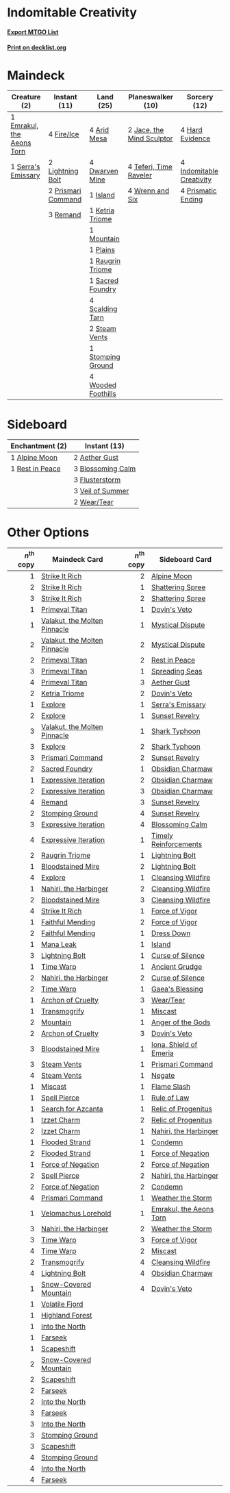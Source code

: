 # Indomitable Creativity

#### [Export MTGO List](../collection/Indomitable%20Creativity/Indomitable%20Creativity.txt)
#### [Print on decklist.org](http://decklist.org/?deckmain=4%09Arid%20Mesa%0A4%09Dwarven%20Mine%0A1%09Emrakul,%20the%20Aeons%20Torn%0A4%09Fire/Ice%0A4%09Hard%20Evidence%0A4%09Indomitable%20Creativity%0A1%09Island%0A2%09Jace,%20the%20Mind%20Sculptor%0A1%09Ketria%20Triome%0A2%09Lightning%20Bolt%0A1%09Mountain%0A1%09Plains%0A2%09Prismari%20Command%0A4%09Prismatic%20Ending%0A1%09Raugrin%20Triome%0A3%09Remand%0A1%09Sacred%20Foundry%0A4%09Scalding%20Tarn%0A1%09Serra's%20Emissary%0A2%09Steam%20Vents%0A1%09Stomping%20Ground%0A4%09Teferi,%20Time%20Raveler%0A4%09Wooded%20Foothills%0A4%09Wrenn%20and%20Six&deckside=2%09Aether%20Gust%0A1%09Alpine%20Moon%0A3%09Blossoming%20Calm%0A3%09Flusterstorm%0A1%09Rest%20in%20Peace%0A3%09Veil%20of%20Summer%0A2%09Wear/Tear)
# Maindeck

|                                            Creature (2)                                            |                                        Instant (11)                                         |                                          Land (25)                                          |                                         Planeswalker (10)                                          |                                           Sorcery (12)                                            |
|----------------------------------------------------------------------------------------------------|---------------------------------------------------------------------------------------------|---------------------------------------------------------------------------------------------|----------------------------------------------------------------------------------------------------|---------------------------------------------------------------------------------------------------|
|1 [Emrakul, the Aeons Torn](http://gatherer.wizards.com/Pages/Card/Details.aspx?multiverseid=397905)|4 [Fire/Ice](http://gatherer.wizards.com/Pages/Card/Details.aspx?multiverseid=27165)         |4 [Arid Mesa](http://gatherer.wizards.com/Pages/Card/Details.aspx?multiverseid=405092)       |2 [Jace, the Mind Sculptor](http://gatherer.wizards.com/Pages/Card/Details.aspx?multiverseid=442051)|4 [Hard Evidence](http://gatherer.wizards.com/Pages/Card/Details.aspx?multiverseid=522122)         |
|1 [Serra's Emissary](http://gatherer.wizards.com/Pages/Card/Details.aspx?multiverseid=522106)       |2 [Lightning Bolt](http://gatherer.wizards.com/Pages/Card/Details.aspx?multiverseid=806)     |4 [Dwarven Mine](http://gatherer.wizards.com/Pages/Card/Details.aspx?multiverseid=473205)    |4 [Teferi, Time Raveler](http://gatherer.wizards.com/Pages/Card/Details.aspx?multiverseid=461148)   |4 [Indomitable Creativity](http://gatherer.wizards.com/Pages/Card/Details.aspx?multiverseid=423752)|
|                                                                                                    |2 [Prismari Command](http://gatherer.wizards.com/Pages/Card/Details.aspx?multiverseid=513706)|1 [Island](http://gatherer.wizards.com/Pages/Card/Details.aspx?multiverseid=439857)          |4 [Wrenn and Six](http://gatherer.wizards.com/Pages/Card/Details.aspx?multiverseid=464166)          |4 [Prismatic Ending](http://gatherer.wizards.com/Pages/Card/Details.aspx?multiverseid=522101)      |
|                                                                                                    |3 [Remand](http://gatherer.wizards.com/Pages/Card/Details.aspx?multiverseid=380255)          |1 [Ketria Triome](http://gatherer.wizards.com/Pages/Card/Details.aspx?multiverseid=479770)   |                                                                                                    |                                                                                                   |
|                                                                                                    |                                                                                             |1 [Mountain](http://gatherer.wizards.com/Pages/Card/Details.aspx?multiverseid=439859)        |                                                                                                    |                                                                                                   |
|                                                                                                    |                                                                                             |1 [Plains](http://gatherer.wizards.com/Pages/Card/Details.aspx?multiverseid=439856)          |                                                                                                    |                                                                                                   |
|                                                                                                    |                                                                                             |1 [Raugrin Triome](http://gatherer.wizards.com/Pages/Card/Details.aspx?multiverseid=479771)  |                                                                                                    |                                                                                                   |
|                                                                                                    |                                                                                             |1 [Sacred Foundry](http://gatherer.wizards.com/Pages/Card/Details.aspx?multiverseid=405106)  |                                                                                                    |                                                                                                   |
|                                                                                                    |                                                                                             |4 [Scalding Tarn](http://gatherer.wizards.com/Pages/Card/Details.aspx?multiverseid=405107)   |                                                                                                    |                                                                                                   |
|                                                                                                    |                                                                                             |2 [Steam Vents](http://gatherer.wizards.com/Pages/Card/Details.aspx?multiverseid=405109)     |                                                                                                    |                                                                                                   |
|                                                                                                    |                                                                                             |1 [Stomping Ground](http://gatherer.wizards.com/Pages/Card/Details.aspx?multiverseid=405110) |                                                                                                    |                                                                                                   |
|                                                                                                    |                                                                                             |4 [Wooded Foothills](http://gatherer.wizards.com/Pages/Card/Details.aspx?multiverseid=405116)|                                                                                                    |                                                                                                   |


# Sideboard

|                                     Enchantment (2)                                      |                                        Instant (13)                                        |
|------------------------------------------------------------------------------------------|--------------------------------------------------------------------------------------------|
|1 [Alpine Moon](http://gatherer.wizards.com/Pages/Card/Details.aspx?multiverseid=447264)  |2 [Aether Gust](http://gatherer.wizards.com/Pages/Card/Details.aspx?multiverseid=466796)    |
|1 [Rest in Peace](http://gatherer.wizards.com/Pages/Card/Details.aspx?multiverseid=442021)|3 [Blossoming Calm](http://gatherer.wizards.com/Pages/Card/Details.aspx?multiverseid=522083)|
|                                                                                          |3 [Flusterstorm](http://gatherer.wizards.com/Pages/Card/Details.aspx?multiverseid=228255)   |
|                                                                                          |3 [Veil of Summer](http://gatherer.wizards.com/Pages/Card/Details.aspx?multiverseid=466952) |
|                                                                                          |2 [Wear/Tear](http://gatherer.wizards.com/Pages/Card/Details.aspx?multiverseid=368950)      |


# Other Options

|*n*<sup>th</sup> copy|                                             Maindeck Card                                             |*n*<sup>th</sup> copy|                                          Sideboard Card                                          |
|--------------------:|-------------------------------------------------------------------------------------------------------|--------------------:|--------------------------------------------------------------------------------------------------|
|                    1|[Strike It Rich](http://gatherer.wizards.com/Pages/Card/Details.aspx?multiverseid=522219)              |                    2|[Alpine Moon](http://gatherer.wizards.com/Pages/Card/Details.aspx?multiverseid=447264)            |
|                    2|[Strike It Rich](http://gatherer.wizards.com/Pages/Card/Details.aspx?multiverseid=522219)              |                    1|[Shattering Spree](http://gatherer.wizards.com/Pages/Card/Details.aspx?multiverseid=456224)       |
|                    3|[Strike It Rich](http://gatherer.wizards.com/Pages/Card/Details.aspx?multiverseid=522219)              |                    2|[Shattering Spree](http://gatherer.wizards.com/Pages/Card/Details.aspx?multiverseid=456224)       |
|                    1|[Primeval Titan](http://gatherer.wizards.com/Pages/Card/Details.aspx?multiverseid=438749)              |                    1|[Dovin's Veto](http://gatherer.wizards.com/Pages/Card/Details.aspx?multiverseid=461120)           |
|                    1|[Valakut, the Molten Pinnacle](http://gatherer.wizards.com/Pages/Card/Details.aspx?multiverseid=190400)|                    1|[Mystical Dispute](http://gatherer.wizards.com/Pages/Card/Details.aspx?multiverseid=473020)       |
|                    2|[Valakut, the Molten Pinnacle](http://gatherer.wizards.com/Pages/Card/Details.aspx?multiverseid=190400)|                    2|[Mystical Dispute](http://gatherer.wizards.com/Pages/Card/Details.aspx?multiverseid=473020)       |
|                    2|[Primeval Titan](http://gatherer.wizards.com/Pages/Card/Details.aspx?multiverseid=438749)              |                    2|[Rest in Peace](http://gatherer.wizards.com/Pages/Card/Details.aspx?multiverseid=442021)          |
|                    3|[Primeval Titan](http://gatherer.wizards.com/Pages/Card/Details.aspx?multiverseid=438749)              |                    1|[Spreading Seas](http://gatherer.wizards.com/Pages/Card/Details.aspx?multiverseid=190405)         |
|                    4|[Primeval Titan](http://gatherer.wizards.com/Pages/Card/Details.aspx?multiverseid=438749)              |                    3|[Aether Gust](http://gatherer.wizards.com/Pages/Card/Details.aspx?multiverseid=466796)            |
|                    2|[Ketria Triome](http://gatherer.wizards.com/Pages/Card/Details.aspx?multiverseid=479770)               |                    2|[Dovin's Veto](http://gatherer.wizards.com/Pages/Card/Details.aspx?multiverseid=461120)           |
|                    1|[Explore](http://gatherer.wizards.com/Pages/Card/Details.aspx?multiverseid=451098)                     |                    1|[Serra's Emissary](http://gatherer.wizards.com/Pages/Card/Details.aspx?multiverseid=522106)       |
|                    2|[Explore](http://gatherer.wizards.com/Pages/Card/Details.aspx?multiverseid=451098)                     |                    1|[Sunset Revelry](http://gatherer.wizards.com/Pages/Card/Details.aspx?multiverseid=534796)         |
|                    3|[Valakut, the Molten Pinnacle](http://gatherer.wizards.com/Pages/Card/Details.aspx?multiverseid=190400)|                    1|[Shark Typhoon](http://gatherer.wizards.com/Pages/Card/Details.aspx?multiverseid=479587)          |
|                    3|[Explore](http://gatherer.wizards.com/Pages/Card/Details.aspx?multiverseid=451098)                     |                    2|[Shark Typhoon](http://gatherer.wizards.com/Pages/Card/Details.aspx?multiverseid=479587)          |
|                    3|[Prismari Command](http://gatherer.wizards.com/Pages/Card/Details.aspx?multiverseid=513706)            |                    2|[Sunset Revelry](http://gatherer.wizards.com/Pages/Card/Details.aspx?multiverseid=534796)         |
|                    2|[Sacred Foundry](http://gatherer.wizards.com/Pages/Card/Details.aspx?multiverseid=405106)              |                    1|[Obsidian Charmaw](http://gatherer.wizards.com/Pages/Card/Details.aspx?multiverseid=522213)       |
|                    1|[Expressive Iteration](http://gatherer.wizards.com/Pages/Card/Details.aspx?multiverseid=513678)        |                    2|[Obsidian Charmaw](http://gatherer.wizards.com/Pages/Card/Details.aspx?multiverseid=522213)       |
|                    2|[Expressive Iteration](http://gatherer.wizards.com/Pages/Card/Details.aspx?multiverseid=513678)        |                    3|[Obsidian Charmaw](http://gatherer.wizards.com/Pages/Card/Details.aspx?multiverseid=522213)       |
|                    4|[Remand](http://gatherer.wizards.com/Pages/Card/Details.aspx?multiverseid=380255)                      |                    3|[Sunset Revelry](http://gatherer.wizards.com/Pages/Card/Details.aspx?multiverseid=534796)         |
|                    2|[Stomping Ground](http://gatherer.wizards.com/Pages/Card/Details.aspx?multiverseid=405110)             |                    4|[Sunset Revelry](http://gatherer.wizards.com/Pages/Card/Details.aspx?multiverseid=534796)         |
|                    3|[Expressive Iteration](http://gatherer.wizards.com/Pages/Card/Details.aspx?multiverseid=513678)        |                    4|[Blossoming Calm](http://gatherer.wizards.com/Pages/Card/Details.aspx?multiverseid=522083)        |
|                    4|[Expressive Iteration](http://gatherer.wizards.com/Pages/Card/Details.aspx?multiverseid=513678)        |                    1|[Timely Reinforcements](http://gatherer.wizards.com/Pages/Card/Details.aspx?multiverseid=220074)  |
|                    2|[Raugrin Triome](http://gatherer.wizards.com/Pages/Card/Details.aspx?multiverseid=479771)              |                    1|[Lightning Bolt](http://gatherer.wizards.com/Pages/Card/Details.aspx?multiverseid=806)            |
|                    1|[Bloodstained Mire](http://gatherer.wizards.com/Pages/Card/Details.aspx?multiverseid=405094)           |                    2|[Lightning Bolt](http://gatherer.wizards.com/Pages/Card/Details.aspx?multiverseid=806)            |
|                    4|[Explore](http://gatherer.wizards.com/Pages/Card/Details.aspx?multiverseid=451098)                     |                    1|[Cleansing Wildfire](http://gatherer.wizards.com/Pages/Card/Details.aspx?multiverseid=491777)     |
|                    1|[Nahiri, the Harbinger](http://gatherer.wizards.com/Pages/Card/Details.aspx?multiverseid=463948)       |                    2|[Cleansing Wildfire](http://gatherer.wizards.com/Pages/Card/Details.aspx?multiverseid=491777)     |
|                    2|[Bloodstained Mire](http://gatherer.wizards.com/Pages/Card/Details.aspx?multiverseid=405094)           |                    3|[Cleansing Wildfire](http://gatherer.wizards.com/Pages/Card/Details.aspx?multiverseid=491777)     |
|                    4|[Strike It Rich](http://gatherer.wizards.com/Pages/Card/Details.aspx?multiverseid=522219)              |                    1|[Force of Vigor](http://gatherer.wizards.com/Pages/Card/Details.aspx?multiverseid=464113)         |
|                    1|[Faithful Mending](http://gatherer.wizards.com/Pages/Card/Details.aspx?multiverseid=535015)            |                    2|[Force of Vigor](http://gatherer.wizards.com/Pages/Card/Details.aspx?multiverseid=464113)         |
|                    2|[Faithful Mending](http://gatherer.wizards.com/Pages/Card/Details.aspx?multiverseid=535015)            |                    1|[Dress Down](http://gatherer.wizards.com/Pages/Card/Details.aspx?multiverseid=522115)             |
|                    1|[Mana Leak](http://gatherer.wizards.com/Pages/Card/Details.aspx?multiverseid=45242)                    |                    1|[Island](http://gatherer.wizards.com/Pages/Card/Details.aspx?multiverseid=439857)                 |
|                    3|[Lightning Bolt](http://gatherer.wizards.com/Pages/Card/Details.aspx?multiverseid=806)                 |                    1|[Curse of Silence](http://gatherer.wizards.com/Pages/Card/Details.aspx?multiverseid=534770)       |
|                    1|[Time Warp](http://gatherer.wizards.com/Pages/Card/Details.aspx?multiverseid=439354)                   |                    1|[Ancient Grudge](http://gatherer.wizards.com/Pages/Card/Details.aspx?multiverseid=235600)         |
|                    2|[Nahiri, the Harbinger](http://gatherer.wizards.com/Pages/Card/Details.aspx?multiverseid=463948)       |                    2|[Curse of Silence](http://gatherer.wizards.com/Pages/Card/Details.aspx?multiverseid=534770)       |
|                    2|[Time Warp](http://gatherer.wizards.com/Pages/Card/Details.aspx?multiverseid=439354)                   |                    1|[Gaea's Blessing](http://gatherer.wizards.com/Pages/Card/Details.aspx?multiverseid=417433)        |
|                    1|[Archon of Cruelty](http://gatherer.wizards.com/Pages/Card/Details.aspx?multiverseid=522151)           |                    3|[Wear/Tear](http://gatherer.wizards.com/Pages/Card/Details.aspx?multiverseid=368950)              |
|                    1|[Transmogrify](http://gatherer.wizards.com/Pages/Card/Details.aspx?multiverseid=485490)                |                    1|[Miscast](http://gatherer.wizards.com/Pages/Card/Details.aspx?multiverseid=485380)                |
|                    2|[Mountain](http://gatherer.wizards.com/Pages/Card/Details.aspx?multiverseid=439859)                    |                    1|[Anger of the Gods](http://gatherer.wizards.com/Pages/Card/Details.aspx?multiverseid=438682)      |
|                    2|[Archon of Cruelty](http://gatherer.wizards.com/Pages/Card/Details.aspx?multiverseid=522151)           |                    3|[Dovin's Veto](http://gatherer.wizards.com/Pages/Card/Details.aspx?multiverseid=461120)           |
|                    3|[Bloodstained Mire](http://gatherer.wizards.com/Pages/Card/Details.aspx?multiverseid=405094)           |                    1|[Iona, Shield of Emeria](http://gatherer.wizards.com/Pages/Card/Details.aspx?multiverseid=397800) |
|                    3|[Steam Vents](http://gatherer.wizards.com/Pages/Card/Details.aspx?multiverseid=405109)                 |                    1|[Prismari Command](http://gatherer.wizards.com/Pages/Card/Details.aspx?multiverseid=513706)       |
|                    4|[Steam Vents](http://gatherer.wizards.com/Pages/Card/Details.aspx?multiverseid=405109)                 |                    1|[Negate](http://gatherer.wizards.com/Pages/Card/Details.aspx?multiverseid=423707)                 |
|                    1|[Miscast](http://gatherer.wizards.com/Pages/Card/Details.aspx?multiverseid=485380)                     |                    1|[Flame Slash](http://gatherer.wizards.com/Pages/Card/Details.aspx?multiverseid=416914)            |
|                    1|[Spell Pierce](http://gatherer.wizards.com/Pages/Card/Details.aspx?multiverseid=425876)                |                    1|[Rule of Law](http://gatherer.wizards.com/Pages/Card/Details.aspx?multiverseid=136291)            |
|                    1|[Search for Azcanta](http://gatherer.wizards.com/Pages/Card/Details.aspx?multiverseid=435226)          |                    1|[Relic of Progenitus](http://gatherer.wizards.com/Pages/Card/Details.aspx?multiverseid=174824)    |
|                    1|[Izzet Charm](http://gatherer.wizards.com/Pages/Card/Details.aspx?multiverseid=338413)                 |                    2|[Relic of Progenitus](http://gatherer.wizards.com/Pages/Card/Details.aspx?multiverseid=174824)    |
|                    2|[Izzet Charm](http://gatherer.wizards.com/Pages/Card/Details.aspx?multiverseid=338413)                 |                    1|[Nahiri, the Harbinger](http://gatherer.wizards.com/Pages/Card/Details.aspx?multiverseid=463948)  |
|                    1|[Flooded Strand](http://gatherer.wizards.com/Pages/Card/Details.aspx?multiverseid=405098)              |                    1|[Condemn](http://gatherer.wizards.com/Pages/Card/Details.aspx?multiverseid=130528)                |
|                    2|[Flooded Strand](http://gatherer.wizards.com/Pages/Card/Details.aspx?multiverseid=405098)              |                    1|[Force of Negation](http://gatherer.wizards.com/Pages/Card/Details.aspx?multiverseid=464001)      |
|                    1|[Force of Negation](http://gatherer.wizards.com/Pages/Card/Details.aspx?multiverseid=464001)           |                    2|[Force of Negation](http://gatherer.wizards.com/Pages/Card/Details.aspx?multiverseid=464001)      |
|                    2|[Spell Pierce](http://gatherer.wizards.com/Pages/Card/Details.aspx?multiverseid=425876)                |                    2|[Nahiri, the Harbinger](http://gatherer.wizards.com/Pages/Card/Details.aspx?multiverseid=463948)  |
|                    2|[Force of Negation](http://gatherer.wizards.com/Pages/Card/Details.aspx?multiverseid=464001)           |                    2|[Condemn](http://gatherer.wizards.com/Pages/Card/Details.aspx?multiverseid=130528)                |
|                    4|[Prismari Command](http://gatherer.wizards.com/Pages/Card/Details.aspx?multiverseid=513706)            |                    1|[Weather the Storm](http://gatherer.wizards.com/Pages/Card/Details.aspx?multiverseid=464140)      |
|                    1|[Velomachus Lorehold](http://gatherer.wizards.com/Pages/Card/Details.aspx?multiverseid=513737)         |                    1|[Emrakul, the Aeons Torn](http://gatherer.wizards.com/Pages/Card/Details.aspx?multiverseid=397905)|
|                    3|[Nahiri, the Harbinger](http://gatherer.wizards.com/Pages/Card/Details.aspx?multiverseid=463948)       |                    2|[Weather the Storm](http://gatherer.wizards.com/Pages/Card/Details.aspx?multiverseid=464140)      |
|                    3|[Time Warp](http://gatherer.wizards.com/Pages/Card/Details.aspx?multiverseid=439354)                   |                    3|[Force of Vigor](http://gatherer.wizards.com/Pages/Card/Details.aspx?multiverseid=464113)         |
|                    4|[Time Warp](http://gatherer.wizards.com/Pages/Card/Details.aspx?multiverseid=439354)                   |                    2|[Miscast](http://gatherer.wizards.com/Pages/Card/Details.aspx?multiverseid=485380)                |
|                    2|[Transmogrify](http://gatherer.wizards.com/Pages/Card/Details.aspx?multiverseid=485490)                |                    4|[Cleansing Wildfire](http://gatherer.wizards.com/Pages/Card/Details.aspx?multiverseid=491777)     |
|                    4|[Lightning Bolt](http://gatherer.wizards.com/Pages/Card/Details.aspx?multiverseid=806)                 |                    4|[Obsidian Charmaw](http://gatherer.wizards.com/Pages/Card/Details.aspx?multiverseid=522213)       |
|                    1|[Snow-Covered Mountain](http://gatherer.wizards.com/Pages/Card/Details.aspx?multiverseid=121233)       |                    4|[Dovin's Veto](http://gatherer.wizards.com/Pages/Card/Details.aspx?multiverseid=461120)           |
|                    1|[Volatile Fjord](http://gatherer.wizards.com/Pages/Card/Details.aspx?multiverseid=503893)              |                     |                                                                                                  |
|                    1|[Highland Forest](http://gatherer.wizards.com/Pages/Card/Details.aspx?multiverseid=503881)             |                     |                                                                                                  |
|                    1|[Into the North](http://gatherer.wizards.com/Pages/Card/Details.aspx?multiverseid=121199)              |                     |                                                                                                  |
|                    1|[Farseek](http://gatherer.wizards.com/Pages/Card/Details.aspx?multiverseid=420766)                     |                     |                                                                                                  |
|                    1|[Scapeshift](http://gatherer.wizards.com/Pages/Card/Details.aspx?multiverseid=447337)                  |                     |                                                                                                  |
|                    2|[Snow-Covered Mountain](http://gatherer.wizards.com/Pages/Card/Details.aspx?multiverseid=121233)       |                     |                                                                                                  |
|                    2|[Scapeshift](http://gatherer.wizards.com/Pages/Card/Details.aspx?multiverseid=447337)                  |                     |                                                                                                  |
|                    2|[Farseek](http://gatherer.wizards.com/Pages/Card/Details.aspx?multiverseid=420766)                     |                     |                                                                                                  |
|                    2|[Into the North](http://gatherer.wizards.com/Pages/Card/Details.aspx?multiverseid=121199)              |                     |                                                                                                  |
|                    3|[Farseek](http://gatherer.wizards.com/Pages/Card/Details.aspx?multiverseid=420766)                     |                     |                                                                                                  |
|                    3|[Into the North](http://gatherer.wizards.com/Pages/Card/Details.aspx?multiverseid=121199)              |                     |                                                                                                  |
|                    3|[Stomping Ground](http://gatherer.wizards.com/Pages/Card/Details.aspx?multiverseid=405110)             |                     |                                                                                                  |
|                    3|[Scapeshift](http://gatherer.wizards.com/Pages/Card/Details.aspx?multiverseid=447337)                  |                     |                                                                                                  |
|                    4|[Stomping Ground](http://gatherer.wizards.com/Pages/Card/Details.aspx?multiverseid=405110)             |                     |                                                                                                  |
|                    4|[Into the North](http://gatherer.wizards.com/Pages/Card/Details.aspx?multiverseid=121199)              |                     |                                                                                                  |
|                    4|[Farseek](http://gatherer.wizards.com/Pages/Card/Details.aspx?multiverseid=420766)                     |                     |                                                                                                  |

